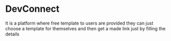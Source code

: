 # DevConnect
It is a platform where free template to users are provided they can just choose a template for themselves and then get a made link just by filling the details
